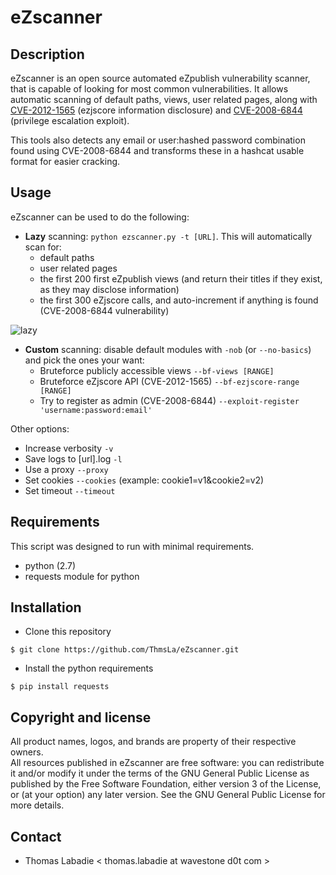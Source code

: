eZscanner
=========

Description
-----------
eZscanner is an open source automated eZpublish vulnerability scanner, that is capable of looking for most common vulnerabilities.
It allows automatic scanning of default paths, views, user related pages, along with [CVE-2012-1565](http://blog-oppida.blogspot.fr/2012/03/ezpublish-object-remote-full.html) (ezjscore information disclosure) and [CVE-2008-6844](https://www.exploit-db.com/exploits/7406/) (privilege escalation exploit).

This tools also detects any email or user:hashed password combination found using CVE-2008-6844 and transforms these in a hashcat usable format for easier cracking.

Usage
-----
eZscanner can be used to do the following:
* **Lazy** scanning: `python ezscanner.py -t [URL]`. This will automatically scan for:
  * default paths
  * user related pages
  * the first 200 first eZpublish views (and return their titles if they exist, as they may disclose information)
  * the first 300 eZjscore calls, and auto-increment if anything is found (CVE-2008-6844 vulnerability)

![lazy](https://s2.postimg.org/781dxh1ih/ezscanner_lazy.png)

* **Custom** scanning: disable default modules with `-nob` (or `--no-basics`) and pick the ones your want:
  * Bruteforce publicly accessible views `--bf-views [RANGE]`
  * Bruteforce eZjscore API (CVE-2012-1565) `--bf-ezjscore-range [RANGE]`
  * Try to register as admin (CVE-2008-6844) `--exploit-register 'username:password:email'`


Other options:
* Increase verbosity `-v`
* Save logs to [url].log `-l`
* Use a proxy `--proxy`
* Set cookies `--cookies` (example: cookie1=v1&cookie2=v2)
* Set timeout `--timeout` 

Requirements
------------
This script was designed to run with minimal requirements.
* python (2.7)
* requests module for python

Installation
------------
* Clone this repository
```
$ git clone https://github.com/ThmsLa/eZscanner.git
```
  
* Install the python requirements
```
$ pip install requests
```
  
Copyright and license
---------------------
All product names, logos, and brands are property of their respective owners.  
All resources published in eZscanner are free software: you can redistribute it and/or modify it under the terms of the GNU General Public License as published by the Free Software Foundation, either version 3 of the License, or (at your option) any later version.
See the GNU General Public License for more details.
  
  
Contact
-------
* Thomas Labadie < thomas.labadie at wavestone d0t com >
